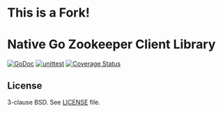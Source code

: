 # This is a Fork!

Native Go Zookeeper Client Library
===================================

[![GoDoc](https://godoc.org/github.com/go-zookeeper/zk?status.svg)](https://godoc.org/github.com/go-zookeeper/zk)
[![unittest](https://github.com/go-zookeeper/zk/actions/workflows/unittest.yaml/badge.svg?branch=master&event=push)](https://github.com/go-zookeeper/zk/actions/workflows/unittest.yaml)
[![Coverage Status](https://img.shields.io/codecov/c/github/go-zookeeper/zk/master)](https://codecov.io/gh/go-zookeeper/zk/branch/master)

License
-------

3-clause BSD. See [LICENSE](LICENSE) file.
